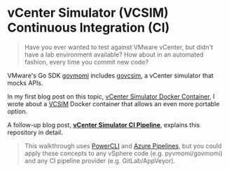 # vCenter Simulator (VCSIM) Continuous Integration (CI)

> Have you ever wanted to test against VMware vCenter, but didn't have a lab environment available? How about in an automated fashion, every time you commit new code?

VMware's Go SDK [govmomi] includes [govcsim], a vCenter simulator that mocks APIs. 

In my first blog post on this topic, [vCenter Simulator Docker Container], I wrote about a [VCSIM] Docker container that allows an even more portable option.

A follow-up blog post, **[vCenter Simulator CI Pipeline]**, explains this repository in detail.

> This walkthrough uses [PowerCLI] and [Azure Pipelines], but you could apply these concepts to any vSphere code (e.g. pyvmomi/govmomi) and any CI pipeline provider (e.g. GitLab/AppVeyor).



[govmomi]: https://github.com/vmware/govmomi
[govcsim]: https://github.com/vmware/govmomi/tree/master/vcsim

[vCenter Simulator Docker Container]: /blog/2018/12/31/vcenter-simulator-ci/
[VCSIM]: https://hub.docker.com/r/nimmis/vcsim

[vCenter Simulator CI Pipeline]: /blog/2019/09/24/vcenter-simulator-ci-2/

[PowerCLI]: https://www.powershellgallery.com/packages/VMware.PowerCLI
[Azure Pipelines]: https://azure.microsoft.com/en-us/services/devops/pipelines/
